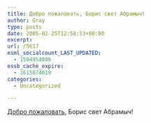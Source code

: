 ```yaml
---
title: Добро пожаловать, Борис свет Абрамыч!
author: Gray
type: posts
date: 2005-02-25T12:58:53+00:00
excerpt:
url: /5617
esml_socialcount_LAST_UPDATED:
  - 1504954806
essb_cache_expire:
  - 1615074019
categories:
  - Uncategorized

---
```








<a href="http://www.korrespondent.net/main/115357" target="_blank">Добро пожаловать</a>, Борис свет Абрамыч!